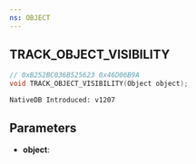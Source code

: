 ```yaml
---
ns: OBJECT
---
```

## TRACK_OBJECT_VISIBILITY

```c
// 0xB252BC036B525623 0x46D06B9A
void TRACK_OBJECT_VISIBILITY(Object object);
```

```
NativeDB Introduced: v1207
```

## Parameters
* **object**:
